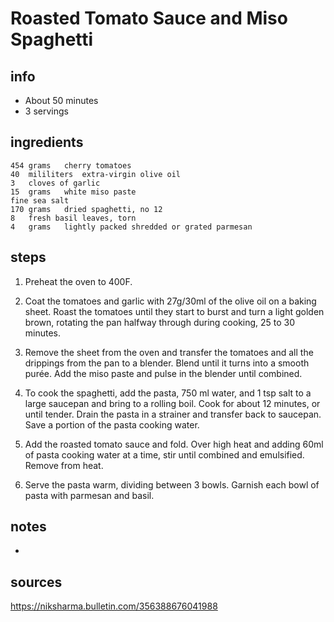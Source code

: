 # Roasted Tomato Sauce and Miso Spaghetti  

## info  
* About 50 minutes  
* 3 servings  

## ingredients  
```
454 grams	cherry tomatoes
40	mililiters	extra-virgin olive oil
3	cloves of garlic
15	grams	white miso paste
fine sea salt
170	grams	dried spaghetti, no 12
8	fresh basil leaves, torn
4	grams	lightly packed shredded or grated parmesan
```

## steps  
1. Preheat the oven to 400F.

2. Coat the tomatoes and garlic with 27g/30ml of the olive oil on a baking sheet. Roast the tomatoes until they start to burst and turn a light golden brown, rotating the pan halfway through during cooking, 25 to 30 minutes.

3. Remove the sheet from the oven and transfer the tomatoes and all the drippings from the pan to a blender. Blend until it turns into a smooth purée. Add the miso paste and pulse in the blender until combined.

4. To cook the spaghetti, add the pasta, 750 ml water, and 1 tsp salt to a large saucepan and bring to a rolling boil. Cook for about 12 minutes, or until tender. Drain the pasta in a strainer and transfer back to saucepan. Save a portion of the pasta cooking water.

5. Add the roasted tomato sauce and fold. Over high heat and adding 60ml of pasta cooking water at a time, stir until combined and emulsified. Remove from heat.

6. Serve the pasta warm, dividing between 3 bowls. Garnish each bowl of pasta with parmesan and basil.

## notes  
* 

## sources   
https://niksharma.bulletin.com/356388676041988  



